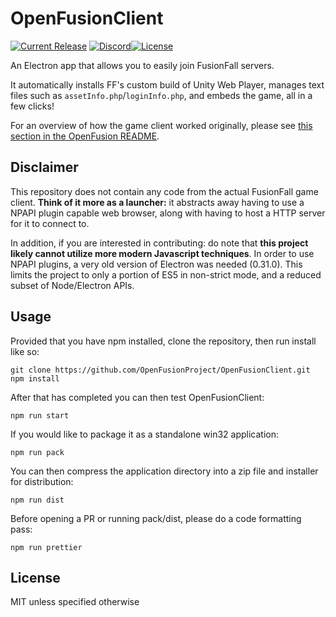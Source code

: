 # OpenFusionClient

[![Current Release](https://img.shields.io/github/v/release/OpenFusionProject/OpenFusionClient?include_prereleases)](https://github.com/OpenFusionProject/OpenFusionClient/releases/latest) [![Discord](https://img.shields.io/badge/chat-on%20discord-7289da.svg?logo=discord)](https://discord.gg/DYavckB)[![License](https://img.shields.io/github/license/OpenFusionProject/OpenFusionClient)](https://github.com/OpenFusionProject/OpenFusionClient/blob/master/LICENSE.md)

An Electron app that allows you to easily join FusionFall servers.

It automatically installs FF's custom build of Unity Web Player, manages text files such as `assetInfo.php`/`loginInfo.php`, and embeds the game, all in a few clicks!

For an overview of how the game client worked originally, please see [this section in the OpenFusion README](https://github.com/OpenFusionProject/OpenFusion#architecture).

## Disclaimer

This repository does not contain any code from the actual FusionFall game client. **Think of it more as a launcher:** it abstracts away having to use a NPAPI plugin capable web browser, along with having to host a HTTP server for it to connect to.

In addition, if you are interested in contributing: do note that **this project likely cannot utilize more modern Javascript techniques**. In order to use NPAPI plugins, a very old version of Electron was needed (0.31.0). This limits the project to only a portion of ES5 in non-strict mode, and a reduced subset of Node/Electron APIs.

## Usage

Provided that you have npm installed, clone the repository, then run install like so:

```
git clone https://github.com/OpenFusionProject/OpenFusionClient.git
npm install
```

After that has completed you can then test OpenFusionClient:

```
npm run start
```

If you would like to package it as a standalone win32 application:

```
npm run pack
```

You can then compress the application directory into a zip file and installer for distribution:

```
npm run dist
```

Before opening a PR or running pack/dist, please do a code formatting pass:

```
npm run prettier
```

## License

MIT unless specified otherwise
